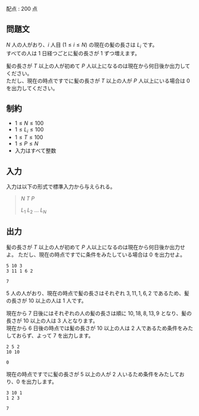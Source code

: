 配点 : $200$ 点

## 問題文

$N$ 人の人がおり、$i$ 人目 $(1\leq i\leq N)$ の現在の髪の長さは $L_i$ です。<br>
すべての人は $1$ 日経つごとに髪の長さが $1$ ずつ増えます。

髪の長さが $T$ 以上の人が初めて $P$ 人以上になるのは現在から何日後か出力してください。<br>
ただし、現在の時点ですでに髪の長さが $T$ 以上の人が $P$ 人以上にいる場合は $0$ を出力してください。

## 制約

- $1\leq N\leq 100$
- $1\leq L_i\leq 100$
- $1\leq T\leq 100$
- $1\leq P\leq N$
- 入力はすべて整数

## 入力

入力は以下の形式で標準入力から与えられる。

> $N$ $T$ $P$
> 
> $L_1$ $L_2$ $\ldots$ $L_N$

## 出力

髪の長さが $T$ 以上の人が初めて $P$ 人以上になるのは現在から何日後か出力せよ。
ただし、現在の時点ですでに条件をみたしている場合は $0$ を出力せよ。

```input1
5 10 3
3 11 1 6 2
```

```output1
7
```

$5$ 人の人がおり、現在の時点で髪の長さはそれぞれ $3,11,1,6,2$ であるため、髪の長さが $10$ 以上の人は $1$ 人です。

現在から $7$ 日後にはそれぞれの人の髪の長さは順に $10,18,8,13,9$ となり、髪の長さが $10$ 以上の人は $3$ 人となります。<br>
現在から $6$ 日後の時点では髪の長さが $10$ 以上の人は $2$ 人であるため条件をみたしておらず、よって $7$ を出力します。

```input2
2 5 2
10 10
```

```output2
0
```

現在の時点ですでに髪の長さが $5$ 以上の人が $2$ 人いるため条件をみたしており、$0$ を出力します。

```input3
3 10 1
1 2 3
```

```output3
7
```